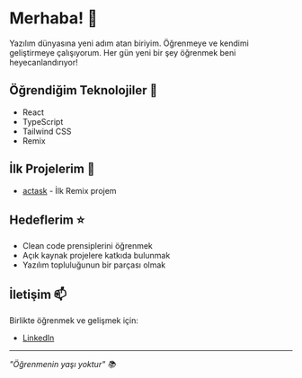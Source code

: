 # Merhaba! 👋

Yazılım dünyasına yeni adım atan biriyim. Öğrenmeye ve kendimi geliştirmeye çalışıyorum. 
Her gün yeni bir şey öğrenmek beni heyecanlandırıyor!

## Öğrendiğim Teknolojiler 🌱

- React
- TypeScript
- Tailwind CSS
- Remix

## İlk Projelerim 🚀

- [actask](https://github.com/olamkaira/actask) - İlk Remix projem

## Hedeflerim ⭐

- Clean code prensiplerini öğrenmek
- Açık kaynak projelere katkıda bulunmak
- Yazılım topluluğunun bir parçası olmak

## İletişim 📫

Birlikte öğrenmek ve gelişmek için:
- [LinkedIn]([https://linkedin.com/in/veysel-olam-518b8b29b&ved=2ahUKEwiwp_Wp99SKAxXWRfEDHcXaGt4QFnoECBkQAQ&usg=AOvVaw2IigblG2saLXNn2P8UJzlF])

---
*"Öğrenmenin yaşı yoktur" 📚*

<!---
olamkaira/olamkaira is a ✨ special ✨ repository because its `README.md` (this file) appears on your GitHub profile.
You can click the Preview link to take a look at your changes.
--->
